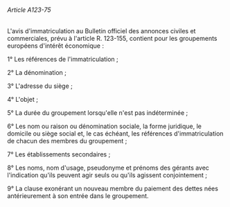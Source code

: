 ###### Article A123-75

L'avis d'immatriculation au Bulletin officiel des annonces civiles et commerciales, prévu à l'article R. 123-155, contient pour les groupements européens d'intérêt économique :

1° Les références de l'immatriculation ;

2° La dénomination ;

3° L'adresse du siège ;

4° L'objet ;

5° La durée du groupement lorsqu'elle n'est pas indéterminée ;

6° Les nom ou raison ou dénomination sociale, la forme juridique, le domicile ou siège social et, le cas échéant, les références d'immatriculation de chacun des membres du groupement ;

7° Les établissements secondaires ;

8° Les noms, nom d'usage, pseudonyme et prénoms des gérants avec l'indication qu'ils peuvent agir seuls ou qu'ils agissent conjointement ;

9° La clause exonérant un nouveau membre du paiement des dettes nées antérieurement à son entrée dans le groupement.

